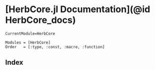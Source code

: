 # [HerbCore.jl Documentation](@id HerbCore_docs)

```@meta
CurrentModule=HerbCore
```

```@autodocs
Modules = [HerbCore]
Order   = [:type, :const, :macro, :function]
```

## Index

```@index
```
